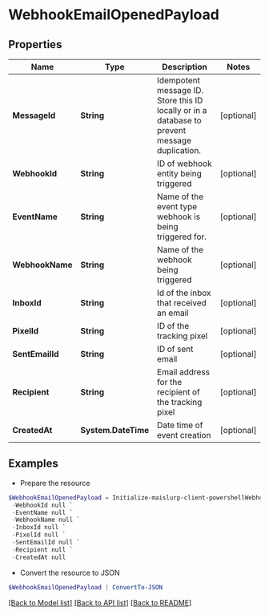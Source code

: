 # WebhookEmailOpenedPayload
## Properties

Name | Type | Description | Notes
------------ | ------------- | ------------- | -------------
**MessageId** | **String** | Idempotent message ID. Store this ID locally or in a database to prevent message duplication. | [optional] 
**WebhookId** | **String** | ID of webhook entity being triggered | [optional] 
**EventName** | **String** | Name of the event type webhook is being triggered for. | [optional] 
**WebhookName** | **String** | Name of the webhook being triggered | [optional] 
**InboxId** | **String** | Id of the inbox that received an email | [optional] 
**PixelId** | **String** | ID of the tracking pixel | [optional] 
**SentEmailId** | **String** | ID of sent email | [optional] 
**Recipient** | **String** | Email address for the recipient of the tracking pixel | [optional] 
**CreatedAt** | **System.DateTime** | Date time of event creation | [optional] 

## Examples

- Prepare the resource
```powershell
$WebhookEmailOpenedPayload = Initialize-maislurp-client-powershellWebhookEmailOpenedPayload  -MessageId null `
 -WebhookId null `
 -EventName null `
 -WebhookName null `
 -InboxId null `
 -PixelId null `
 -SentEmailId null `
 -Recipient null `
 -CreatedAt null
```

- Convert the resource to JSON
```powershell
$WebhookEmailOpenedPayload | ConvertTo-JSON
```

[[Back to Model list]](../README#documentation-for-models) [[Back to API list]](../README#documentation-for-api-endpoints) [[Back to README]](../README)

